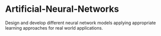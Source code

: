 # Artificial-Neural-Networks
Design and develop different neural network models applying appropriate learning approaches for real world applications.
